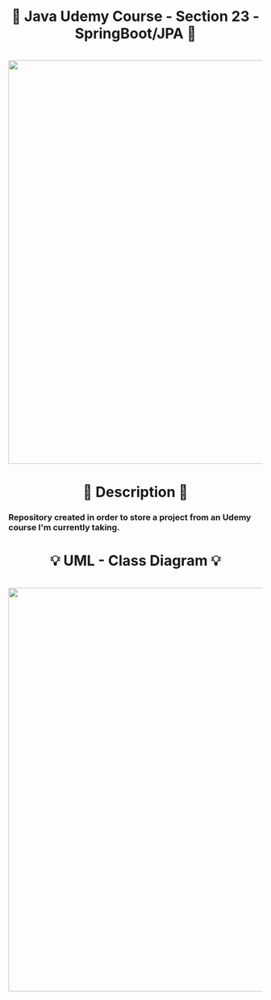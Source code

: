 <h1 align="center">
  🍃 Java Udemy Course - Section 23 - SpringBoot/JPA 🍃
</h1>
  
<p align="center" width="100%">
  
  <br>
  <img width="800" align="center" src="https://miro.medium.com/v2/resize:fit:700/1*-uckV8DOh3l0bCvqZ73zYg.png"/>

</p>

<h1 align="center">
  📗 Description 📗
</h1>
  
<h3>
  Repository created in order to store a project from an Udemy course I'm currently taking.
</h3>

<h1 align="center">
  💡 UML - Class Diagram 💡
</h1>

<p align="center" width="100%">
  
  <br>
  <img width="800" align="center" src="https://github.com/GabrielDeNobrega/workshop-springboot3-jpa/assets/84252664/b2504cf7-b58a-4453-9847-7b66caa83700"/>
</p>
